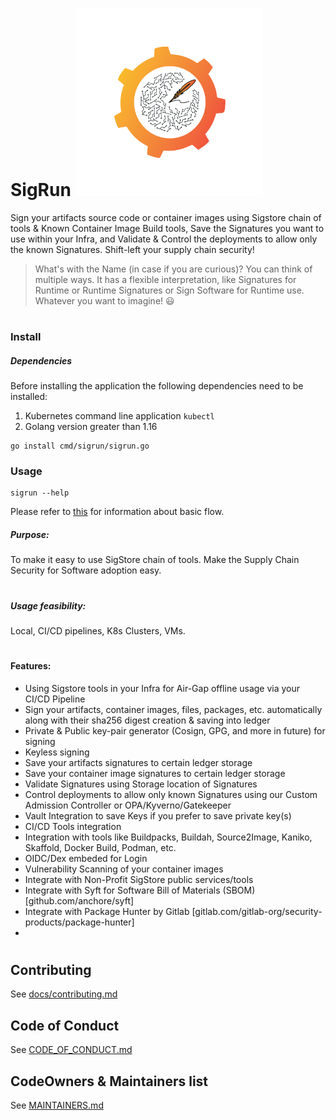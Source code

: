 # SigRun <img src="/sigrun1.png" width="300" height="300"> 
Sign your artifacts source code or container images using Sigstore chain of tools & Known Container Image Build tools, Save the Signatures you want to use within your Infra, and Validate &amp; Control the deployments to allow only the known Signatures. Shift-left your supply chain security!
> What's with the Name (in case if you are curious)?
> You can think of multiple ways. It has a flexible interpretation, like Signatures for Runtime or Runtime Signatures or Sign Software for Runtime use. Whatever you want to imagine! :smiley: 
#

### Install

##### Dependencies
Before installing the application the following dependencies need to be installed:
1. Kubernetes command line application `kubectl`
2. Golang version greater than 1.16

```
go install cmd/sigrun/sigrun.go
```

### Usage
```
sigrun --help
```
Please refer to [this](./docs/USAGE.md) for information about basic flow.

##### Purpose:
To make it easy to use SigStore chain of tools. Make the Supply Chain Security for Software adoption easy. 
#
##### Usage feasibility:
Local, CI/CD pipelines, K8s Clusters, VMs. 
#
#### Features:
- Using Sigstore tools in your Infra for Air-Gap offline usage via your CI/CD Pipeline
- Sign your artifacts, container images, files, packages, etc. automatically along with their sha256 digest creation & saving into ledger
- Private & Public key-pair generator (Cosign, GPG, and more in future) for signing 
- Keyless signing 
- Save your artifacts signatures to certain ledger storage
- Save your container image signatures to certain ledger storage
- Validate Signatures using Storage location of Signatures
- Control deployments to allow only known Signatures using our Custom Admission Controller or OPA/Kyverno/Gatekeeper
- Vault Integration to save Keys if you prefer to save private key(s) 
- CI/CD Tools integration
- Integration with tools like Buildpacks, Buildah, Source2Image, Kaniko, Skaffold, Docker Build, Podman, etc. 
- OIDC/Dex embeded for Login 
- Vulnerability Scanning of your container images
- Integrate with Non-Profit SigStore public services/tools
- Integrate with Syft for Software Bill of Materials (SBOM) [github.com/anchore/syft]
- Integrate with Package Hunter by Gitlab [gitlab.com/gitlab-org/security-products/package-hunter]
- 


#

## Contributing
See [docs/contributing.md](docs/CONTRIBUTING.md)

## Code of Conduct
See [CODE_OF_CONDUCT.md](CODE_OF_CONDUCT.md)

## CodeOwners & Maintainers list
See [MAINTAINERS.md](MAINTAINERS.md)

